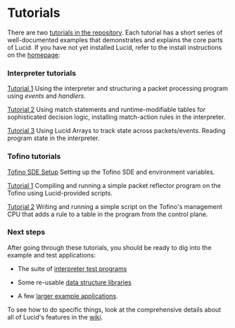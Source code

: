 # Tutorials

There are two [tutorials in the repository](https://github.com/PrincetonUniversity/lucid/tree/main/tutorials). Each tutorial has a short series of well-documented examples that demonstrates and explains the core parts of Lucid. If you have not yet installed Lucid, refer to the install instructions on the [homepage](/lucid/):

### Interpreter tutorials

[Tutorial 1](/lucid/tutorials/interp/01monitor) Using the interpreter and structuring a packet processing program using _events_ and _handlers_.

[Tutorial 2](/lucid/tutorials/interp/02filter) Using match statements and runtime-modifiable tables for sophisticated decision logic, installing match-action rules in the interpreter.

[Tutorial 3](/lucid/tutorials/interp/03counter) Using Lucid Arrays to track state across packets/events. Reading program state in the interpreter.

### Tofino tutorials

[Tofino SDE Setup](/lucid/tutorials/tofino/00setup) Setting up the Tofino SDE and environment variables.

[Tutorial 1](/lucid/tutorials/tofino/01reflector) Compiling and running a simple packet reflector program on the Tofino using Lucid-provided scripts.

[Tutorial 2](/lucid/tutorials/tofino/02tables) Writing and running a simple script on the Tofino's management CPU that adds a rule to a table in the program from the control plane.

### Next steps

After going through these tutorials, you should be ready to dig into the example and test applications:

- The suite of [interpreter test programs](https://github.com/PrincetonUniversity/lucid/tree/main/examples/interp_tests)

- Some re-usable [data structure libraries](https://github.com/PrincetonUniversity/lucid/tree/main/examples/library)

- A few [larger example applications](https://github.com/PrincetonUniversity/lucid/tree/main/examples).

To see how to do specific things, look at the comprehensive details about all of Lucid's features in the [wiki](https://github.com/PrincetonUniversity/lucid/wiki).